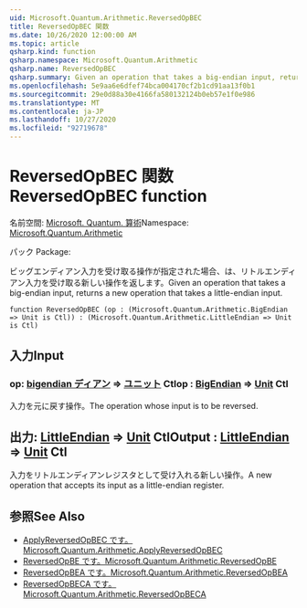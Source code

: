 ```yaml
---
uid: Microsoft.Quantum.Arithmetic.ReversedOpBEC
title: ReversedOpBEC 関数
ms.date: 10/26/2020 12:00:00 AM
ms.topic: article
qsharp.kind: function
qsharp.namespace: Microsoft.Quantum.Arithmetic
qsharp.name: ReversedOpBEC
qsharp.summary: Given an operation that takes a big-endian input, returns a new operation that takes a little-endian input.
ms.openlocfilehash: 5e9aa6e6dfef74bca004170cf2b1cd91aa13f0b1
ms.sourcegitcommit: 29e0d88a30e4166fa580132124b0eb57e1f0e986
ms.translationtype: MT
ms.contentlocale: ja-JP
ms.lasthandoff: 10/27/2020
ms.locfileid: "92719678"
---
```

# <a name="reversedopbec-function"></a><span data-ttu-id="85639-102">ReversedOpBEC 関数</span><span class="sxs-lookup"><span data-stu-id="85639-102">ReversedOpBEC function</span></span>

<span data-ttu-id="85639-103">名前空間: [Microsoft. Quantum. 算術](xref:Microsoft.Quantum.Arithmetic)</span><span class="sxs-lookup"><span data-stu-id="85639-103">Namespace: [Microsoft.Quantum.Arithmetic](xref:Microsoft.Quantum.Arithmetic)</span></span>

<span data-ttu-id="85639-104">パック [](https://nuget.org/packages/)</span><span class="sxs-lookup"><span data-stu-id="85639-104">Package: [](https://nuget.org/packages/)</span></span>


<span data-ttu-id="85639-105">ビッグエンディアン入力を受け取る操作が指定された場合、は、リトルエンディアン入力を受け取る新しい操作を返します。</span><span class="sxs-lookup"><span data-stu-id="85639-105">Given an operation that takes a big-endian input, returns a new operation that takes a little-endian input.</span></span>

```qsharp
function ReversedOpBEC (op : (Microsoft.Quantum.Arithmetic.BigEndian => Unit is Ctl)) : (Microsoft.Quantum.Arithmetic.LittleEndian => Unit is Ctl)
```


## <a name="input"></a><span data-ttu-id="85639-106">入力</span><span class="sxs-lookup"><span data-stu-id="85639-106">Input</span></span>

### <a name="op--bigendian--unit-ctl"></a><span data-ttu-id="85639-107">op: [bigendian ディアン](xref:Microsoft.Quantum.Arithmetic.BigEndian) => [ユニット](xref:microsoft.quantum.lang-ref.unit) Ctl</span><span class="sxs-lookup"><span data-stu-id="85639-107">op : [BigEndian](xref:Microsoft.Quantum.Arithmetic.BigEndian) => [Unit](xref:microsoft.quantum.lang-ref.unit) Ctl</span></span>

<span data-ttu-id="85639-108">入力を元に戻す操作。</span><span class="sxs-lookup"><span data-stu-id="85639-108">The operation whose input is to be reversed.</span></span>



## <a name="output--littleendian--unit-ctl"></a><span data-ttu-id="85639-109">出力: [LittleEndian](xref:Microsoft.Quantum.Arithmetic.LittleEndian) => [Unit](xref:microsoft.quantum.lang-ref.unit) Ctl</span><span class="sxs-lookup"><span data-stu-id="85639-109">Output : [LittleEndian](xref:Microsoft.Quantum.Arithmetic.LittleEndian) => [Unit](xref:microsoft.quantum.lang-ref.unit) Ctl</span></span>

<span data-ttu-id="85639-110">入力をリトルエンディアンレジスタとして受け入れる新しい操作。</span><span class="sxs-lookup"><span data-stu-id="85639-110">A new operation that accepts its input as a little-endian register.</span></span>

## <a name="see-also"></a><span data-ttu-id="85639-111">参照</span><span class="sxs-lookup"><span data-stu-id="85639-111">See Also</span></span>

- [<span data-ttu-id="85639-112">ApplyReversedOpBEC です。</span><span class="sxs-lookup"><span data-stu-id="85639-112">Microsoft.Quantum.Arithmetic.ApplyReversedOpBEC</span></span>](xref:Microsoft.Quantum.Arithmetic.ApplyReversedOpBEC)
- [<span data-ttu-id="85639-113">ReversedOpBE です。</span><span class="sxs-lookup"><span data-stu-id="85639-113">Microsoft.Quantum.Arithmetic.ReversedOpBE</span></span>](xref:Microsoft.Quantum.Arithmetic.ReversedOpBE)
- [<span data-ttu-id="85639-114">ReversedOpBEA です。</span><span class="sxs-lookup"><span data-stu-id="85639-114">Microsoft.Quantum.Arithmetic.ReversedOpBEA</span></span>](xref:Microsoft.Quantum.Arithmetic.ReversedOpBEA)
- [<span data-ttu-id="85639-115">ReversedOpBECA です。</span><span class="sxs-lookup"><span data-stu-id="85639-115">Microsoft.Quantum.Arithmetic.ReversedOpBECA</span></span>](xref:Microsoft.Quantum.Arithmetic.ReversedOpBECA)